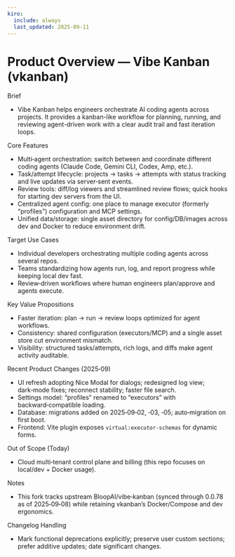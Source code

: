 ```yaml
---
kiro:
  include: always
  last_updated: 2025-09-11
---
```


# Product Overview — Vibe Kanban (vkanban)

Brief
- Vibe Kanban helps engineers orchestrate AI coding agents across projects. It provides a kanban-like workflow for planning, running, and reviewing agent-driven work with a clear audit trail and fast iteration loops.

Core Features
- Multi‑agent orchestration: switch between and coordinate different coding agents (Claude Code, Gemini CLI, Codex, Amp, etc.).
- Task/attempt lifecycle: projects → tasks → attempts with status tracking and live updates via server‑sent events.
- Review tools: diff/log viewers and streamlined review flows; quick hooks for starting dev servers from the UI.
- Centralized agent config: one place to manage executor (formerly “profiles”) configuration and MCP settings.
- Unified data/storage: single asset directory for config/DB/images across dev and Docker to reduce environment drift.

Target Use Cases
- Individual developers orchestrating multiple coding agents across several repos.
- Teams standardizing how agents run, log, and report progress while keeping local dev fast.
- Review‑driven workflows where human engineers plan/approve and agents execute.

Key Value Propositions
- Faster iteration: plan → run → review loops optimized for agent workflows.
- Consistency: shared configuration (executors/MCP) and a single asset store cut environment mismatch.
- Visibility: structured tasks/attempts, rich logs, and diffs make agent activity auditable.

Recent Product Changes (2025‑09)
- UI refresh adopting Nice Modal for dialogs; redesigned log view; dark‑mode fixes; reconnect stability; faster file search.
- Settings model: “profiles” renamed to “executors” with backward‑compatible loading.
- Database: migrations added on 2025‑09‑02, ‑03, ‑05; auto‑migration on first boot.
- Frontend: Vite plugin exposes `virtual:executor-schemas` for dynamic forms.

Out of Scope (Today)
- Cloud multi‑tenant control plane and billing (this repo focuses on local/dev + Docker usage).

Notes
- This fork tracks upstream BloopAI/vibe‑kanban (synced through 0.0.78 as of 2025‑09‑08) while retaining vkanban’s Docker/Compose and dev ergonomics.

Changelog Handling
- Mark functional deprecations explicitly; preserve user custom sections; prefer additive updates; date significant changes.

